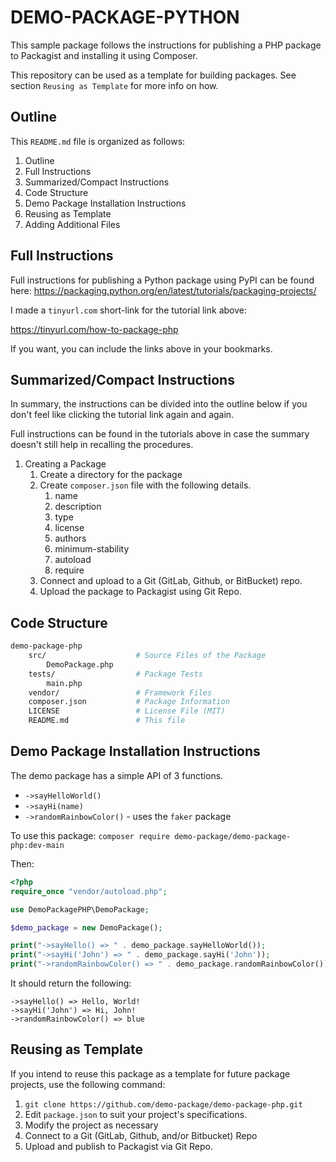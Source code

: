 # DEMO-PACKAGE-PYTHON 
This sample package follows the instructions 
for publishing a PHP package to Packagist and installing it using Composer. 

This repository can be used as a template for building packages. 
See section `Reusing as Template` for more info on how.

## Outline 
This `README.md` file is organized as follows: 

1. Outline 
2. Full Instructions 
3. Summarized/Compact Instructions
4. Code Structure 
5. Demo Package Installation Instructions
6. Reusing as Template
7. Adding Additional Files

## Full Instructions 
Full instructions for publishing a Python package using 
PyPI can be found here: 
https://packaging.python.org/en/latest/tutorials/packaging-projects/

I made a `tinyurl.com` short-link for the 
tutorial link above:

https://tinyurl.com/how-to-package-php

If you want, you can include the links above in your
bookmarks.

## Summarized/Compact Instructions 
In summary, the instructions can be divided into the outline below
if you don't feel like clicking the tutorial link again and again.

Full instructions can be found in the tutorials above in case 
the summary doesn't still help in recalling the procedures.

1. Creating a Package 
    1. Create a directory for the package 
    1. Create `composer.json` file with the following details. 
        1. name
        1. description
        1. type
        1. license
        1. authors 
        1. minimum-stability
        1. autoload
        1. require
    1. Connect and upload to a Git (GitLab, Github, or BitBucket) repo.
    1. Upload the package to Packagist using Git Repo.

## Code Structure 

```bash
demo-package-php
    src/                    # Source Files of the Package
        DemoPackage.php 
    tests/                  # Package Tests 
        main.php
    vendor/                 # Framework Files
    composer.json           # Package Information
    LICENSE                 # License File (MIT)
    README.md               # This file 
```

## Demo Package Installation Instructions
The demo package has a simple API of 3 functions. 

* `->sayHelloWorld()`
* `->sayHi(name)`
* `->randomRainbowColor()` - uses the `faker` package 

To use this package: 
`composer require demo-package/demo-package-php:dev-main`

Then: 
```php
<?php
require_once "vendor/autoload.php"; 

use DemoPackagePHP\DemoPackage;

$demo_package = new DemoPackage();

print("->sayHello() => " . demo_package.sayHelloWorld()); 
print("->sayHi('John') => " . demo_package.sayHi('John'));
print("->randomRainbowColor() => " . demo_package.randomRainbowColor());
```
It should return the following: 
```
->sayHello() => Hello, World! 
->sayHi('John') => Hi, John!
->randomRainbowColor() => blue
```

## Reusing as Template
If you intend to reuse this package as a template for future package projects, use the following command: 

1. `git clone https://github.com/demo-package/demo-package-php.git`
1. Edit `package.json` to suit your project's specifications. 
1. Modify the project as necessary
1. Connect to a Git (GitLab, Github, and/or Bitbucket) Repo
1. Upload and publish to Packagist via Git Repo.
